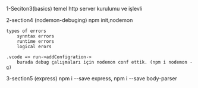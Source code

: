 1-Seciton3(basics)
temel http server kurulumu ve işlevli

2-section4 (nodemon-debuging)
    npm init,nodemon

    types of errors 
        synntax errors
        runtime errors
        logical erors

    .vcode => run->addConfigration->
        burada debug çalışmaları için nodemon conf ettik. (npm i nodemon -g) 

3-section5 (express)
    npm i --save express, npm i --save body-parser
